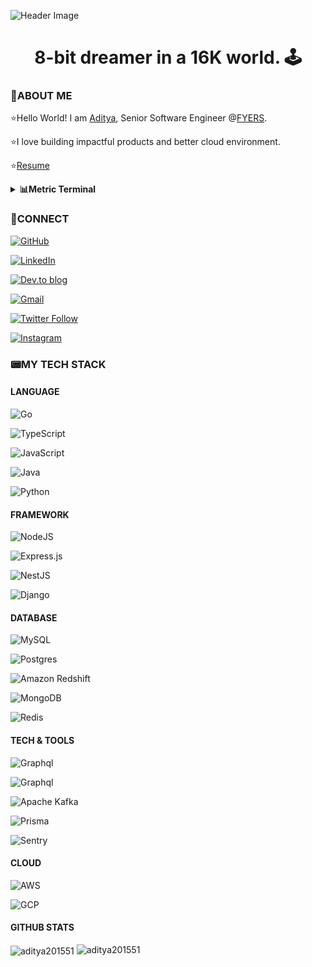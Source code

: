 ![Header Image](https://i.imgur.com/qMV6ga5.gif)

<h1  align="center">8-bit dreamer in a 16K world. 🕹️</h1>

### **👾ABOUT ME**

⭐Hello World! I am [Aditya](https://www.linkedin.com/in/aaditya-raaj/), Senior Software Engineer @[FYERS](https://www.fyers.in/).

⭐I love building impactful products and better cloud environment.

⭐[Resume](https://drive.google.com/file/d/1B0Rez0LlRkA70DfSm_4n6fHnA02YGHSJ/view?usp=sharing)

<p>

<details>

<summary><b>📊Metric Terminal</b></summary>

![Metrics](https://metrics.lecoq.io/aditya201551?template=terminal&isocalendar=1&languages=1&lines=1&habits=1&introduction=1&base=header%2C%20activity%2C%20community%2C%20repositories%2C%20metadata&base.indepth=false&base.hireable=false&base.skip=false&isocalendar=false&isocalendar.duration=half-year&languages=false&languages.ignored=html&languages.limit=8&languages.threshold=0%25&languages.other=false&languages.colors=github&languages.sections=most-used&languages.indepth=false&languages.analysis.timeout=15&languages.analysis.timeout.repositories=7.5&languages.categories=markup%2C%20programming&languages.recent.categories=markup%2C%20programming&languages.recent.load=300&languages.recent.days=14&lines=false&lines.sections=base&lines.repositories.limit=4&lines.history.limit=1&habits=false&habits.from=200&habits.days=14&habits.facts=true&habits.charts=false&habits.charts.type=classic&habits.trim=false&habits.languages.limit=8&habits.languages.threshold=0%25&introduction=false&introduction.title=true&config.timezone=Asia%2FCalcutta)

</details>

</p>

### **🔗CONNECT**

<p>

[![GitHub](https://img.shields.io/badge/github-%23121011.svg?style=for-the-badge&logo=github&logoColor=white)](https://github.com/aditya201551/?tab=follow)

[![LinkedIn](https://img.shields.io/badge/linkedin-%230077B5.svg?style=for-the-badge&logo=linkedin&logoColor=white)](https://www.linkedin.com/in/aaditya-raaj/)

[![Dev.to blog](https://img.shields.io/badge/dev.to-0A0A0A?style=for-the-badge&logo=dev.to&logoColor=white)](https://dev.to/crispywrecker)

[![Gmail](https://img.shields.io/badge/Gmail-D14836?style=for-the-badge&logo=gmail&logoColor=white)](mailto:aditya250621@gmaail.com)

[![Twitter Follow](https://img.shields.io/twitter/follow/CrispyWrecker?style=social)](https://twitter.com/intent/follow?screen_name=CrispyWrecker)

[![Instagram](https://img.shields.io/badge/Instagram-%23E4405F.svg?style=for-the-badge&logo=Instagram&logoColor=white)](https://www.instagram.com/_crispywrecker_/)

</p>

### 📟MY TECH STACK

#### LANGUAGE

![Go](https://img.shields.io/badge/go-%2300ADD8.svg?style=for-the-badge&logo=go&logoColor=white)

![TypeScript](https://img.shields.io/badge/typescript-%23007ACC.svg?style=for-the-badge&logo=typescript&logoColor=white)

![JavaScript](https://img.shields.io/badge/javascript-%23323330.svg?style=for-the-badge&logo=javascript&logoColor=%23F7DF1E)

![Java](https://img.shields.io/badge/java-%23ED8B00.svg?style=for-the-badge&logo=openjdk&logoColor=white)

![Python](https://img.shields.io/badge/python-3670A0?style=for-the-badge&logo=python&logoColor=ffdd54)

#### FRAMEWORK

![NodeJS](https://img.shields.io/badge/Node.js-339933.svg?style=for-the-badge&logo=nodedotjs&logoColor=white)

![Express.js](https://img.shields.io/badge/Express-000000.svg?style=for-the-badge&logo=Express&logoColor=white)

![NestJS](https://img.shields.io/badge/nestjs-%23E0234E.svg?style=for-the-badge&logo=nestjs&logoColor=white)

![Django](https://img.shields.io/badge/django-%23092E20.svg?style=for-the-badge&logo=django&logoColor=white)

#### DATABASE

![MySQL](https://img.shields.io/badge/MySQL-005C84?style=for-the-badge&logo=mysql&logoColor=white)

![Postgres](https://img.shields.io/badge/postgres-%23316192.svg?style=for-the-badge&logo=postgresql&logoColor=white)

![Amazon Redshift](https://img.shields.io/badge/Amazon%20Redshift-8C4FFF.svg?style=for-the-badge&logo=Amazon-Redshift&logoColor=white)

![MongoDB](https://img.shields.io/badge/MongoDB-47A248.svg?style=for-the-badge&logo=MongoDB&logoColor=white)

![Redis](https://img.shields.io/badge/Redis-DC382D.svg?style=for-the-badge&logo=Redis&logoColor=white)

#### TECH & TOOLS

![Graphql](https://img.shields.io/badge/GraphQL-E10098.svg?style=for-the-badge&logo=GraphQL&logoColor=white)

![Graphql](https://img.shields.io/badge/Docker-2496ED.svg?style=for-the-badge&logo=Docker&logoColor=white)

![Apache Kafka](https://img.shields.io/badge/Apache%20Kafka-000?style=for-the-badge&logo=apachekafka)

![Prisma](https://img.shields.io/badge/Prisma-2D3748.svg?style=for-the-badge&logo=Prisma&logoColor=white)

![Sentry](https://img.shields.io/badge/Sentry-362D59.svg?style=for-the-badge&logo=Sentry&logoColor=white)

#### CLOUD

![AWS](https://img.shields.io/badge/Amazon%20AWS-232F3E.svg?style=for-the-badge&logo=Amazon-AWS&logoColor=white)

![GCP](https://img.shields.io/badge/Google%20Cloud-4285F4.svg?style=for-the-badge&logo=Google-Cloud&logoColor=white)

#### GITHUB STATS

<img  align="center"  src="https://github-readme-streak-stats.herokuapp.com/?user=aditya201551&"  alt="aditya201551"  />

<img  src="https://github-readme-stats.vercel.app/api?username=aditya201551&show_icons=true&theme=onedark&locale=en"  alt="aditya201551"  />

